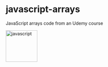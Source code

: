 # javascript-arrays
JavaScript arrays code from an Udemy course


<img height='100' width='100' alt='javascript' src="https://cdn.jsdelivr.net/gh/devicons/devicon/icons/javascript/javascript-original.svg" />
